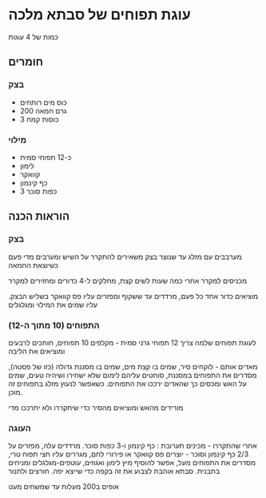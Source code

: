 # עוגת תפוחים של סבתא מלכה

כמות של 4 עוגות

## חומרים

### בצק

- כוס מים רותחים
- 200 גרם חמאה
- 3 כוסות קמח

### מילוי

- כ-12 תפוחי סמית
- לימון
- קוואקר
- כף קינמון
- 3 כפות סוכר

## הוראות הכנה

### בצק

מערבבים עם מזלג עד שנוצר בצק
משאירים להתקרר על השיש ומערבים מדי פעם כשיוצאת החמאה

מכניסים למקרר
אחרי כמה שעות לשים קצת, מחלקים ל-4 כדורים ומחזירים למקרר

מוציאים כדור אחד כל פעם, מרדדים עד ששקוף ומפזרים עליו פס קוואקר בשליש הבצק. עליו שמים את המילוי ומגלגלים

### התפוחים (10 מתוך ה-12)

לעוגת תפוחים שלמה צריך 12 תפוחי גרני סמית -
מקלפים 10 תפוחים, חותכים לרבעים ומוציאים את הליבה

מאדים אותם - לוקחים סיר, שמים בו קצת מים, שמים בו מסננת גדולה (כזו של פסטה), מסדרים את התפוחים במסננת, סוחטים עליהם לימום שלא ישחירו ושיהיה טעים, שמים על האש ומכסים כך שהאדים ירככו את התפוחים.
כשאפשר לנעוץ מזלג בתפוחים זה מוכן.

מורידים מהאש ומוציאים מהסיר כדי שיתקררו ולא יתרככו מדי

### העוגה

אחרי שהתקררו - מכינים תערובת : כף קינמון ו-3 כפות סוכר.
מרדדים עלה, מפזרים על 2/3 כף קינמון וסוכר - יוצרים פס קוואקר או פירורי לחם, מגררים עליו חצי תפוח טרי, מסדרים את התפוחים מעל, אפשר להוסיף מיץ לימון ואגוזים, עוטפים-מגלגלים ומניחים בתבנית. סבתא אוהבת לצבוע את זה בקפה כדי שייצא יפה. חורצים ולתנור

אופים ב200 מעלות עד שמשחים מעט
